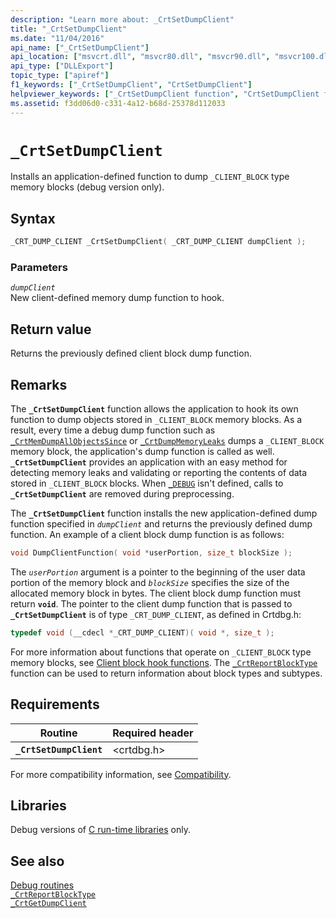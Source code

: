 ```yaml
---
description: "Learn more about: _CrtSetDumpClient"
title: "_CrtSetDumpClient"
ms.date: "11/04/2016"
api_name: ["_CrtSetDumpClient"]
api_location: ["msvcrt.dll", "msvcr80.dll", "msvcr90.dll", "msvcr100.dll", "msvcr100_clr0400.dll", "msvcr110.dll", "msvcr110_clr0400.dll", "msvcr120.dll", "msvcr120_clr0400.dll", "ucrtbase.dll"]
api_type: ["DLLExport"]
topic_type: ["apiref"]
f1_keywords: ["_CrtSetDumpClient", "CrtSetDumpClient"]
helpviewer_keywords: ["_CrtSetDumpClient function", "CrtSetDumpClient function"]
ms.assetid: f3dd06d0-c331-4a12-b68d-25378d112033
---
```

# `_CrtSetDumpClient`

Installs an application-defined function to dump `_CLIENT_BLOCK` type memory blocks (debug version only).

## Syntax

```C
_CRT_DUMP_CLIENT _CrtSetDumpClient( _CRT_DUMP_CLIENT dumpClient );
```

### Parameters

*`dumpClient`*\
New client-defined memory dump function to hook.

## Return value

Returns the previously defined client block dump function.

## Remarks

The **`_CrtSetDumpClient`** function allows the application to hook its own function to dump objects stored in `_CLIENT_BLOCK` memory blocks. As a result, every time a debug dump function such as [`_CrtMemDumpAllObjectsSince`](crtmemdumpallobjectssince.md) or [`_CrtDumpMemoryLeaks`](crtdumpmemoryleaks.md) dumps a `_CLIENT_BLOCK` memory block, the application's dump function is called as well. **`_CrtSetDumpClient`** provides an application with an easy method for detecting memory leaks and validating or reporting the contents of data stored in `_CLIENT_BLOCK` blocks. When [`_DEBUG`](../debug.md) isn't defined, calls to **`_CrtSetDumpClient`** are removed during preprocessing.

The **`_CrtSetDumpClient`** function installs the new application-defined dump function specified in *`dumpClient`* and returns the previously defined dump function. An example of a client block dump function is as follows:

```C
void DumpClientFunction( void *userPortion, size_t blockSize );
```

The *`userPortion`* argument is a pointer to the beginning of the user data portion of the memory block and *`blockSize`* specifies the size of the allocated memory block in bytes. The client block dump function must return **`void`**. The pointer to the client dump function that is passed to **`_CrtSetDumpClient`** is of type `_CRT_DUMP_CLIENT`, as defined in Crtdbg.h:

```C
typedef void (__cdecl *_CRT_DUMP_CLIENT)( void *, size_t );
```

For more information about functions that operate on `_CLIENT_BLOCK` type memory blocks, see [Client block hook functions](/visualstudio/debugger/client-block-hook-functions). The [`_CrtReportBlockType`](crtreportblocktype.md) function can be used to return information about block types and subtypes.

## Requirements

| Routine | Required header |
|---|---|
| **`_CrtSetDumpClient`** | \<crtdbg.h> |

For more compatibility information, see [Compatibility](../compatibility.md).

## Libraries

Debug versions of [C run-time libraries](../crt-library-features.md) only.

## See also

[Debug routines](../debug-routines.md)\
[`_CrtReportBlockType`](crtreportblocktype.md)\
[`_CrtGetDumpClient`](crtgetdumpclient.md)
